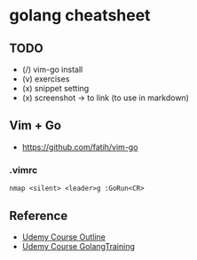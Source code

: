 # golang cheatsheet

## TODO
- (/) vim-go install
- (v) exercises
- (x) snippet setting
- (x) screenshot -> to link (to use in markdown)

## Vim + Go
- https://github.com/fatih/vim-go

### .vimrc
```
nmap <silent> <leader>g :GoRun<CR>
```

## Reference
- [Udemy Course Outline](https://docs.google.com/document/d/1jGdUyurQhPxtr_nd7z-0GKOjhrfdtkSjFKORa44favQ/edit#heading=h.vgdf3swpywdi)
- [Udemy Course GolangTraining](https://github.com/GoesToEleven/GolangTraining)
